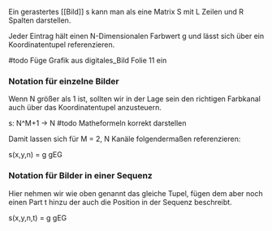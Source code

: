 Ein gerastertes [[Bild]] s kann man als eine Matrix S mit L Zeilen und R Spalten darstellen.

Jeder Eintrag hält einen N-Dimensionalen Farbwert g und lässt sich über ein Koordinatentupel referenzieren.

#todo Füge Grafik aus digitales_Bild Folie 11 ein

### Notation für einzelne Bilder

Wenn N größer als 1 ist, sollten wir in der Lage sein den richtigen Farbkanal auch über das Koordinatentupel anzusteuern.

s: N^M+1 -> N #todo Matheformeln korrekt darstellen

Damit lassen sich für M = 2, N Kanäle folgendermaßen referenzieren: 

s(x,y,n) = g gEG
### Notation für Bilder in einer Sequenz

Hier nehmen wir wie oben genannt das gleiche Tupel, fügen dem aber noch einen Part t hinzu der auch die Position in der Sequenz beschreibt.

s(x,y,n,t) = g gEG